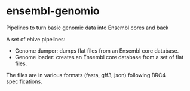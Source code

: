 # ensembl-genomio
Pipelines to turn basic genomic data into Ensembl cores and back

A set of ehive pipelines:

* Genome dumper: dumps flat files from an Ensembl core database.
* Genome loader: creates an Ensembl core database from a set of flat files.

The files are in various formats (fasta, gff3, json) following BRC4 specifications.

